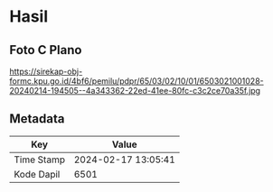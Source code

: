 # Hasil

## Foto C Plano

https://sirekap-obj-formc.kpu.go.id/4bf6/pemilu/pdpr/65/03/02/10/01/6503021001028-20240214-194505--4a343362-22ed-41ee-80fc-c3c2ce70a35f.jpg


## Metadata

| Key        | Value               |
| ---------- | ------------------- |
| Time Stamp | 2024-02-17 13:05:41 |
| Kode Dapil | 6501                |



